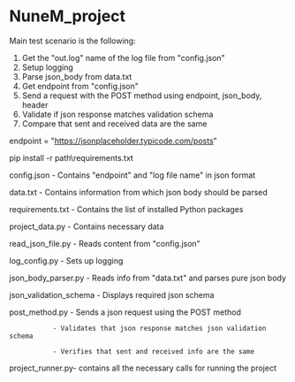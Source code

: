 # NuneM_project

Main test scenario is the following:
1. Get the "out.log" name of the log file from "config.json"
2. Setup logging
2. Parse json_body from data.txt
3. Get endpoint from "config.json"
4. Send a request with the POST method using endpoint, json_body, header
5. Validate if json response matches validation schema
6. Compare that sent and received data are the same


endpoint = "https://jsonplaceholder.typicode.com/posts"

pip install -r path\requirements.txt

config.json - Contains "endpoint" and "log file name" in json format

data.txt - Contains information from which json body should be parsed

requirements.txt - Contains the list of installed Python packages

project_data.py - Contains necessary data

read_json_file.py - Reads content from "config.json" 

log_config.py - Sets up logging

json_body_parser.py - Reads info from "data.txt" and parses pure json body

json_validation_schema - Displays required json schema

post_method.py - Sends a json request using the POST method

               - Validates that json response matches json validation schema
               
               - Verifies that sent and received info are the same
               
project_runner.py- contains all the necessary calls for running the project



